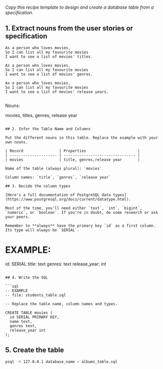 _Copy this recipe template to design and create a database table from a specification._

## 1. Extract nouns from the user stories or specification

```
As a person who loves movies,
So I can list all my favourite movies
I want to see a list of movies' titles.

As a person who loves movies,
So I can list all my favourite movies
I want to see a list of movies' genres.

As a person who loves movies,
So I can list all my favourite movies
I want to see a list of movies' release years.


```
Nouns:

movies, titles, genres, release year
```

## 2. Infer the Table Name and Columns

Put the different nouns in this table. Replace the example with your own nouns.

| Record                | Properties                       |
| --------------------- | -------------------------------- |
| movies                | title, genres,release year       |

Name of the table (always plural): `movies`

Column names: `title`, `genres`, `release year`

## 3. Decide the column types

[Here's a full documentation of PostgreSQL data types](https://www.postgresql.org/docs/current/datatype.html).

Most of the time, you'll need either `text`, `int`, `bigint`, `numeric`, or `boolean`. If you're in doubt, do some research or ask your peers.

Remember to **always** have the primary key `id` as a first column. Its type will always be `SERIAL`.

```
# EXAMPLE:
id: SERIAL
title: text
genres: text
release_year: int
```

## 4. Write the SQL

```sql
-- EXAMPLE
-- file: students_table.sql

-- Replace the table name, column names and types.

CREATE TABLE movies (
  id SERIAL PRIMARY KEY,
  name text,
  genres text,
  release_year int
);
```

## 5. Create the table

```bash
psql -h 127.0.0.1 database_name < albums_table.sql
```